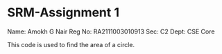 # SRM-Assignment 1
Name: Amokh G Nair
Reg No: RA2111003010913
Sec: C2
Dept: CSE Core

This code is used to find the area of a circle.
